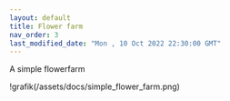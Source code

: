 ```yaml
---
layout: default
title: Flower farm
nav_order: 3
last_modified_date: "Mon , 10 Oct 2022 22:30:00 GMT"
---
```


A simple flowerfarm

!grafik(/assets/docs/simple_flower_farm.png)
